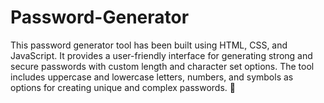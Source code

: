# Password-Generator
This password generator tool has been built using HTML, CSS, and JavaScript. It provides a user-friendly interface for generating strong and secure passwords with custom length and character set options. The tool includes uppercase and lowercase letters, numbers, and symbols as options for creating unique and complex passwords. 🔐

